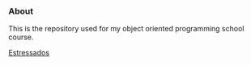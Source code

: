 ### About
This is the repository used for my object oriented programming school course.

[Estressados](https://github.com/senapk/estressados#readme)
